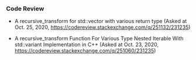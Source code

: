 ### Code Review

- A recursive_transform for std::vector with various return type (Asked at Oct. 25, 2020, https://codereview.stackexchange.com/q/251132/231235)
  
- A recursive_transform Function For Various Type Nested Iterable With std::variant Implementation in C++ (Asked at Oct. 23, 2020, https://codereview.stackexchange.com/q/251060/231235)



